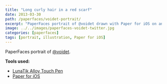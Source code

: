 ```yaml
---
title: "Long curly hair in a red scarf"
date: 2013-03-30
path: /paperfaces/voidet-portrait/
excerpt: "PaperFaces portrait of @voidet drawn with Paper for iOS on an iPad."
image: ../../images/paperfaces-voidet-twitter.jpg
categories: [paperfaces]
tags: [portrait, illustration, Paper for iOS]
---
```


PaperFaces portrait of [@voidet](https://twitter.com/voidet).

**Tools used:**

- [LunaTik Alloy Touch Pen](https://www.amazon.com/gp/product/B00821TR7G/ref=as_li_ss_tl?ie=UTF8&tag=mademist-20&linkCode=as2&camp=1789&creative=390957&creativeASIN=B00821TR7G)
- [Paper for iOS](https://paper.bywetransfer.com/)
